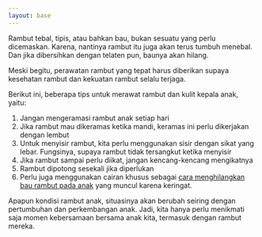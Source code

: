```yaml
---
layout: base
---
```

Rambut tebal, tipis, atau bahkan bau, bukan sesuatu yang perlu dicemaskan. Karena, nantinya rambut itu juga akan terus tumbuh menebal. Dan jika dibersihkan dengan telaten pun, baunya akan hilang.

Meski begitu, perawatan rambut yang tepat harus diberikan supaya kesehatan rambut dan kekuatan rambut selalu terjaga.

Berikut ini, beberapa tips untuk merawat rambut dan kulit kepala anak, yaitu:

1) Jangan mengeramasi rambut anak setiap hari
2) Jika rambut mau dikeramas ketika mandi, keramas ini perlu dikerjakan dengan lembut
3) Untuk menyisir rambut, kita perlu menggunakan sisir dengan sikat yang lebar. Fungsinya, supaya rambut tidak tersangkut ketika menyisir
4) Jika rambut sampai perlu diikat, jangan kencang-kencang mengikatnya
5) Rambut dipotong sesekali jika diperlukan
6) Perlu juga menggunakan cairan khusus sebagai [cara menghilangkan bau rambut pada anak](https://vickyfahmi.com/cara-menghilangkan-bau-rambut-pada-anak-dengan-baby-hair-lotion/) yang muncul karena keringat.

Apapun kondisi rambut anak, situasinya akan berubah seiring dengan pertumbuhan dan perkembangan anak. Jadi, kita hanya perlu menikmati saja momen kebersamaan bersama anak kita, termasuk dengan rambut mereka.

